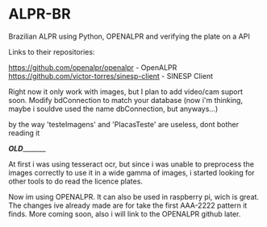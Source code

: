 # ALPR-BR

Brazilian ALPR using Python, OPENALPR and verifying the plate on a API

Links to their repositories:


https://github.com/openalpr/openalpr - OpenALPR
https://github.com/victor-torres/sinesp-client - SINESP Client

Right now it only work with images, but I plan to add video/cam suport soon.
Modify bdConnection to match your database (now i'm thinking, 
maybe i souldve used the name dbConnection, but anyways...)

by the way 'testeImagens' and 'PlacasTeste' are useless, dont bother reading it


___________________________OLD__________________________________

At first i was using tesseract ocr, but since i was unable to preprocess the images
correctly to use it in a wide gamma of images, i started looking for other tools to do
 read the licence plates.
 
 Now im using OPENALPR. It can also be used in raspberry pi, wich is great.
 The changes ive already made are for take the first AAA-2222 pattern it finds.
 More coming soon, also i will link to the OPENALPR github later.